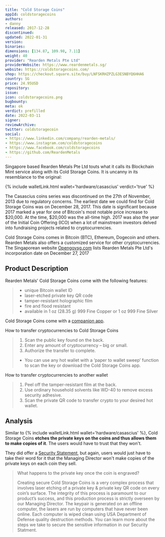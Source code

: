 ```yaml
---
title: "Cold Storage Coins"
appId: coldstoragecoins
authors:
- danny
released: 2017-12-28
discontinued: 
updated: 2022-01-31
version: 
binaries: 
dimensions: [134.87, 109.98, 7.11]
weight: 40
provider: "Rearden Metals Pte Ltd"
providerWebsite: https://www.reardenmetals.sg/
website: https://coldstoragecoins.com/
shop: https://checkout.square.site/buy/LNFSKRHZPZLG3ESNBYQ6HHA6
country: SG
price: 24.95USD
repository: 
issue: 
icon: coldstoragecoins.png
bugbounty: 
meta: ok
verdict: prefilled
date: 2022-03-11
signer: 
reviewArchive: 
twitter: coldstoragecoin
social: 
- https://www.linkedin.com/company/rearden-metals/
- https://www.instagram.com/coldstoragecoins
- https://www.facebook.com/coldstoragecoins
- https://github.com/ReardenMetals
---
```


Singapore based Rearden Metals Pte Ltd touts what it calls its Blockchain Mint service along with its Cold Storage Coins. It is uncanny in its resemblance to the original:

{% include walletLink.html wallet='hardware/casascius' verdict='true' %} 

The Casascius coins series was discontinued on the 27th of November, 2013 due to regulatory concerns. The earliest date we could find for Cold Storage Coins was on December 28, 2017. This date is significant because 2017 marked a year for one of Bitcoin's most notable price increase to $20,000. At the time, $20,000 was the all-time high. 2017 was also the year of the Initial Coin Offering (ICO) when a lot of mainstream investors delved into fundraising projects related to cryptocurrencies. 

Cold Storage Coins comes in Bitcoin (BTC), Ethereum, Dogecoin and others. Rearden Metals also offers a customized service for other cryptocurrencies. The Singaporean website [Opengovsg.com](https://opengovsg.com/corporate/201736961Z) lists Rearden Metals Pte Ltd's incorporation date on December 27, 2017

## Product Description 

Rearden Metals' Cold Storage Coins come with the following features:

> - unique Bitcoin wallet ID
> - laser-etched private key QR code 
> - tamper-resistant holographic film
> - fire and flood resistant
> - available in 1 oz (28.35 g) 999 Fine Copper or 1 oz 999 Fine Silver

Cold Storage Coins come with a [companion app](https://play.google.com/store/apps/details?id=com.coldstoragecoins).

How to transfer cryptocurrencies to Cold Storage Coins

> 1. Scan the public key found on the back.
> 2. Enter any amount of cryptocurrency – big or small.
> 3. Authorize the transfer to complete.
> - You can use any hot wallet with a ‘paper to wallet sweep’ function to scan the key or download the Cold Storage Coins app. 

How to transfer cryptocurrencies to another wallet 

> 1. Peel off the tamper-resistant film at the back.
> 2. Use ordinary household solvents like WD-40 to remove excess security adhesive.
> 3. Scan the private QR code to transfer crypto to your desired hot wallet.

## Analysis 

Similar to {% include walletLink.html wallet='hardware/casascius' %}, Cold Storage Coins **etches the private keys on the coins and thus allows them to make copies of it**. The users would have to trust that they won't.

They did offer a [Security Statement](https://coldstoragecoins.com/security-statement/), but again, users would just have to take their word for it that the Managing Director won't make copies of the private keys on each coin they sell.

> What happens to the private key once the coin is engraved?
> 
> Creating secure Cold Storage Coins is a very complex process that involves laser etching of a private key & private key QR code on every coin’s surface. The integrity of this process is paramount to our product’s success, and this production process is strictly overseen by our Managing Director. The keypair is generated on an offline computer, the lasers are run by computers that have never been online. Each computer is wiped clean using USA Department of Defense quality destruction methods. You can learn more about the steps we take to secure the sensitive information in our Security Statment.


